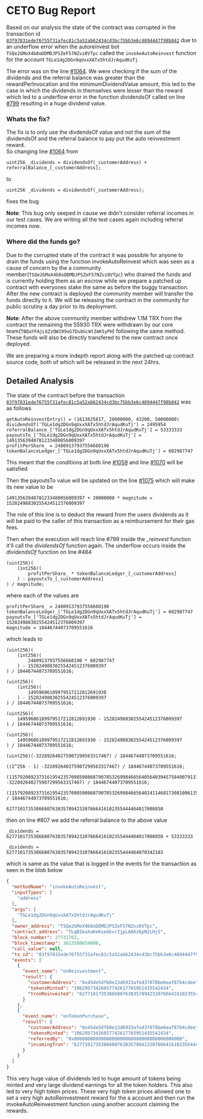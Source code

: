 # CETO Bug Report

Based on our analysis the state of the contract was corrupted in the transaction id [`83f97831ede76755f31afec81c5a52ab62434cd3bc75bb3e6c4894447f98b842`](https://tronscan.org/#/transaction/83f97831ede76755f31afec81c5a52ab62434cd3bc75bb3e6c4894447f98b842) due to an underflow error when the autoreinvest bot `TSQe2GMoX4b8oDDMDJPSZeF57NZvz8VTpc` called the `invokeAutoReinvest` function for the account `TGLe1dg2DGn9qUxxXATx5htdJrAqudKuTj`

The error was on the line [#1064](https://github.com/ceto-code/ceto-contract/blob/main/Hourglass.sol#L1064). We were checking if the sum of the dividends and the referral balance was greater than the rewardPerInvocation and the minimumDividendValue amount, this led to the case in which the dividends in themselves were lesser than the reward which led to a underflow error in the function dividendsOf called on line [#799](https://github.com/ceto-code/ceto-contract/blob/main/Hourglass.sol#L799) resulting in a huge dividend value.

### Whats the fix?
The fix is to only use the divdendsOf value and not the sum of the dividendsOf and the referral balance to pay put the auto reinvestment reward.  
So changing line [#1064](https://github.com/ceto-code/ceto-contract/blob/main/Hourglass.sol#L1064) from 
```solidity
uint256 _dividends = dividendsOf(_customerAddress) + referralBalance_[_customerAddress];
```
to 
```solidity
uint256 _dividends = dividendsOf(_customerAddress);
```
fixes the bug

__Note__: This bug only seeped in cause we didn't consider referral incomes in our test cases. We are writing all the test cases again including referral incomes now.

### Where did the funds go?
Due to the corrupted state of the contract it was possible for anyone to drain the funds using the function invokeAutoReinvest which was seen as a cause of concern by the a community member(`TSQe2GMoX4b8oDDMDJPSZeF57NZvz8VTpc`) who drained the funds and is currently holding them as an escrow while we prepare a patched up contract with everyones stake the same as before the buggy transaction. After the new contract is deployed the community member will transfer the funds direclty to it. We will be releasing the contract in the community for public scrutiny a day prior to its deployment. 

__Note__: After the above community member withdrew 1.1M TRX from the contract the remaining the 55930 TRX were withdrawn by our core team(`TBQaYFAjL6ZzQW199oG7Du8GcWtZmK5yPH`) following the same method. These funds will also be directly transfered to the new contract once deployed.

We are preparing a more indepth report along with the patched up contract source code, both of which will be released in the next 24hrs.

## Detailed Analysis

The state of the contract before the transaction [`83f97831ede76755f31afec81c5a52ab62434cd3bc75bb3e6c4894447f98b842`](https://tronscan.org/#/transaction/83f97831ede76755f31afec81c5a52ab62434cd3bc75bb3e6c4894447f98b842) was as follows

```
getAutoReinvestEntry() = (1613825817, 20000000, 43200, 50000000)
dividendsOf('TGLe1dg2DGn9qUxxXATx5htdJrAqudKuTj') = 2495954
referralBalance_['TGLe1dg2DGn9qUxxXATx5htdJrAqudKuTj'] = 53333333
payoutsTo_['TGLe1dg2DGn9qUxxXATx5htdJrAqudKuTj'] = 14913563948781233480056009397
profitPerShare_ = 24809137937556660190
tokenBalanceLedger_['TGLe1dg2DGn9qUxxXATx5htdJrAqudKuTj'] = 602987747
```

This meant that the conditions at both line [#1059](https://github.com/ceto-code/ceto-contract/blob/main/Hourglass.sol#L1059) and line [#1070](https://github.com/ceto-code/ceto-contract/blob/main/Hourglass.sol#L1070) will be satisfied

Then the payoutsTo value will be updated on the line [#1075](https://github.com/ceto-code/ceto-contract/blob/main/Hourglass.sol#L1075) which will make its new value to be
```
14913563948781233480056009397 + 20000000 * magnitude = 15282498830255424512376009397
```
The role of this line is to deduct the reward from the users dividends as it will be paid to the caller of this transaction as a reimbursement for their gas fees.

Then when the execution will reach line #799 inside the *_reinvest* function it'll call the *dividendsOf* function again.
The underflow occurs inside the *dividendsOf* function on line #484
```solidity
(uint256)(
    (int256)(
        profitPerShare_ * tokenBalanceLedger_[_customerAddress]
    ) - payoutsTo_[_customerAddress]
) / magnitude;
```
where each of the values are
```
profitPerShare_ = 24809137937556660190
tokenBalanceLedger_['TGLe1dg2DGn9qUxxXATx5htdJrAqudKuTj'] = 602987747
payoutsTo_['TGLe1dg2DGn9qUxxXATx5htdJrAqudKuTj'] = 15282498830255424512376009397
magnitude = 18446744073709551616  
```
which leads to
```
(uint256)(
    (int256)(
        24809137937556660190 * 602987747
    ) - 15282498830255424512376009397
) / 18446744073709551616;
```
```
(uint256)(
    (int256)(
        14959606189979517212812691930
    ) - 15282498830255424512376009397
) / 18446744073709551616;
```
```
(uint256)(
    14959606189979517212812691930 - 15282498830255424512376009397
) / 18446744073709551616;
```
```
(uint256)(
    14959606189979517212812691930 - 15282498830255424512376009397
) / 18446744073709551616;
```
```
(uint256)(-322892640275907299563317467) / 18446744073709551616;
```
```
((2^256 - 1) -322892640275907299563317467) / 18446744073709551616;
```
```
(115792089237316195423570985008687907853269984665640564039457584007913129639936 -322892640275907299563317467) / 18446744073709551616;
```
```
(115792089237316195423570985008687907853269984665640241146817308100613566322469) / 18446744073709551616;
```
```
6277101735386680763835789423207666416102355444464017008850
```

then on line #807 we add the referral balance to the above value
```
_dividends = 6277101735386680763835789423207666416102355444464017008850 + 53333333
```
```
_dividends = 6277101735386680763835789423207666416102355444464070342183
```

which is same as the value that is logged in the events for the transaction as seen in the blob below

```json
{
  "methodName": "invokeAutoReinvest",
  "inputTypes": [
    "address"
  ],
  "args": [
    "TGLe1dg2DGn9qUxxXATx5htdJrAqudKuTj"
  ],
  "owner_address": "TSQe2GMoX4b8oDDMDJPSZeF57NZvz8VTpc",
  "contract_address": "TLqB1kuXuKeKzeGkvrZjpLA6Kz6pN2LHj5",
  "block_number": 27731702,
  "block_timestamp": 1613580654000,
  "call_value": null,
  "tx_id": "83f97831ede76755f31afec81c5a52ab62434cd3bc75bb3e6c4894447f98b842",
  "events": [
    {
      "event_name": "onReinvestment",
      "result": {
        "customerAddress": "0x45de5dfb0e13d6933afed37870be6eaf87b4cdee",
        "tokensMinted": "10629573426857742617765951435542434",
        "tronReinvested": "6277101735386680763835789423207666416102355444464070342183"
      }
    },
    {
      "event_name": "onTokenPurchase",
      "result": {
        "customerAddress": "0x45de5dfb0e13d6933afed37870be6eaf87b4cdee",
        "tokensMinted": "10629573426857742617765951435542434",
        "referredBy": "0x0000000000000000000000000000000000000000",
        "incomingTron": "6277101735386680763835789423207666416102355444464070342183"
      }
    }
  ]
}
```

This very huge value of dividends led to huge amount of tokens being minted and very large dividend earnings for all the token holders. This also led to very high token prices. These very high token prices allowed one to set a very high autoReinvestment reward for the a account and then run the invokeAutoReinvestment function using another account claiming the rewards.

